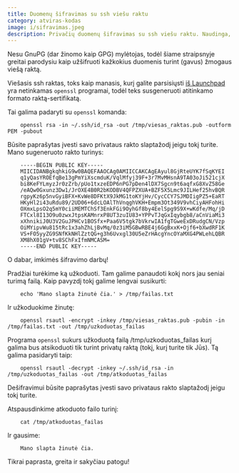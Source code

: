 ```yaml
---
title: Duomenų šifravimas su ssh viešu raktu
category: atviras-kodas
image: i/sifravimas.jpeg
description: Privačių duomenų šifravimas su ssh viešu raktu. Naudinga, kada nenori per daug rūpintis GPG šifravimo reikalais.
---
```


Nesu GnuPG (dar žinomo kaip GPG) mylėtojas, todėl šiame straipsnyje greitai parodysiu kaip užšifruoti kažkokius duomenis turint (gavus) žmogaus viešą raktą.

Viešasis ssh raktas, toks kaip manasis, kurį galite parsisiųsti [iš Launchpad](https://launchpad.net/~reekenx/+sshkeys) yra netinkamas  `openssl` programai, todėl teks susgeneruoti atitinkamo formato raktą-sertifikatą.

Tai galima padaryti su `openssl` komanda:

```
    openssl rsa -in ~/.ssh/id_rsa -out /tmp/viesas_raktas.pub -outform PEM -pubout
```

Būsite paprašytas įvesti savo privataus rakto slaptažodį jeigu tokį turite. Mano sugeneruoto rakto turinys:

```
    -----BEGIN PUBLIC KEY-----
    MIICIDANBgkqhkiG9w0BAQEFAAOCAg0AMIICCAKCAgEAyul8GjRteUYK7fSqKYEI
    q1yQasYROEfqBe13gPmYiXscmduK/VqlMfyj39F+3r7MvMHsnA9TA03oJi521cjX
    bi8KeFYLmyzJr0zZrb/pUo1txzeEDP6nPG7pDen4lDX7Sgcn9t6aqfxG8XvZ58Ge
    /eAQw0Gxunz3Dw1/JrOXE4B0R2bKODBV4QFPZXUA+BZF5X5Lmc9JILHef25hvBQR
    rgpyKz6p5nvGyiBFX+KvWe8DFKtX9JkMG1toKYjHv/CycCCY7SJMDIigPZ5+EaRT
    HKyHl2i43uRdu89/2UD06+6dcLOAlThVnqghVKH+Empm3Ot349V9vhCiyAHFohHi
    OXmxLpsO2q5mY0ciiMEMTChSf3EnkFGi9OyhGf8by4EelSpg9S9X+wKdfe/Mq/jD
    FTCxl8I13O9u0zwxJtpsKAMnrxP8UT3zuIU83+YPPvTJqGxIqybgb8/aCnViaMi3
    xXhnikiJ0U3V2GuJPHCv1BOSfx+Paa6V5tgk7bVkrwIA1fgTGweExDRudgCN/Vzp
    OiMYipvWu815tRc1x3ahZhLjBvMq/0z3iM5GBwRBE4j6GgBxxK+Ojf6+bXwdRF1K
    VS+FO5yyZG9SNfKkNHlZztQG+g3h6Uvxgl30U5eZrHAcgYncOYaMXG4PWLehLQBR
    XM8hX01gV+tv8SChFxIfmNMCASM=
    -----END PUBLIC KEY-----
```

O dabar, imkimės šifravimo darbų!

Pradžiai turėkime ką užkoduoti. Tam galime panaudoti kokį nors jau seniai
turimą failą. Kaip pavyzdį tokį galime lengvai susikurti:

```
    echo 'Mano slapta žinutė čia.' > /tmp/failas.txt
```

Ir užkoduokime žinutę:

```
    openssl rsautl -encrypt -inkey /tmp/viesas_raktas.pub -pubin -in /tmp/failas.txt -out /tmp/uzkoduotas_failas
```

Programa `openssl` sukurs užkoduotą failą /tmp/uzkoduotas_failas kurį galima bus atsikoduoti tik turint privatų raktą (tokį, kurį turite tik Jūs). Tą galima pasidaryti taip:

```
    openssl rsautl -decrypt -inkey ~/.ssh/id_rsa -in /tmp/uzkoduotas_failas -out /tmp/atkoduotas_failas
```

Dešifravimui būsite paprašytas įvesti savo privataus rakto slaptažodį jeigu tokį turite.

Atspausdinkime atkoduoto failo turinį:

```
    cat /tmp/atkoduotas_failas
```

Ir gausime:

```
    Mano slapta žinutė čia.
```

Tikrai paprasta, greita ir sakyčiau patogu!
